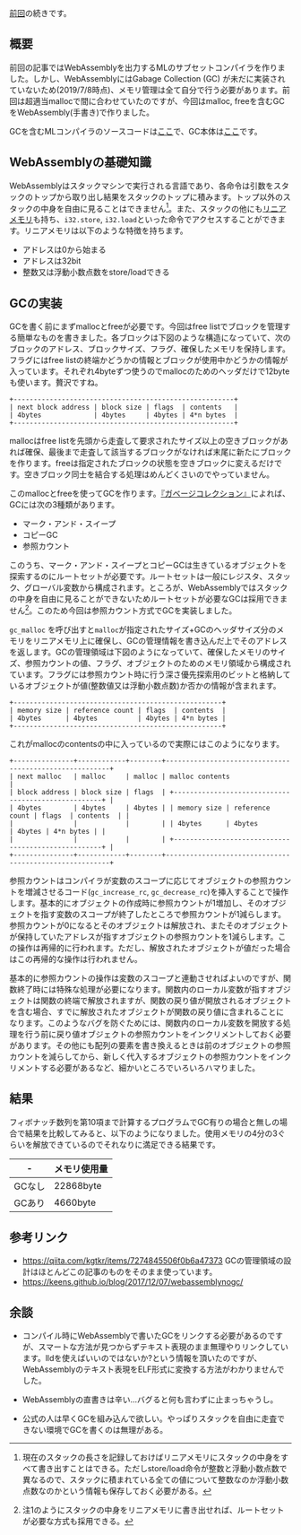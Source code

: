 [前回](http://a-kawashiro.hatenablog.com/entry/2018/10/31/211424)の続きです。

## 概要

前回の記事ではWebAssemblyを出力するMLのサブセットコンパイラを作りました。しかし、WebAssemblyにはGabage Collection (GC) が未だに実装されていないため(2019/7/8時点)、メモリ管理は全て自分で行う必要があります。前回は超適当mallocで間に合わせていたのですが、今回はmalloc, freeを含むGCをWebAssembly(手書き)で作りました。

GCを含むMLコンパイラのソースコードは[ここ](https://github.com/akawashiro/ml2wasm)で、GC本体は[ここ](https://github.com/akawashiro/ml2wasm/blob/dev/wasm-memory/memory.wast)です。

## WebAssemblyの基礎知識

WebAssemblyはスタックマシンで実行される言語であり、各命令は引数をスタックのトップから取り出し結果をスタックのトップに積みます。トップ以外のスタックの中身を自由に見ることはできません[^1]。また、スタックの他にも[リニアメモリ](https://webassembly.org/docs/semantics/#linear-memory)も持ち、`i32.store`, `i32.load`といった命令でアクセスすることができます。リニアメモリは以下のような特徴を持ちます。
- アドレスは0から始まる
- アドレスは32bit
- 整数又は浮動小数点数をstore/loadできる

[^1]: 現在のスタックの長さを記録しておけばリニアメモリにスタックの中身をすべて書き出すことはできる。ただしstore/load命令が整数と浮動小数点数で異なるので、スタックに積まれている全ての値について整数なのか浮動小数点数なのかという情報も保存しておく必要がある。

## GCの実装

GCを書く前にまずmallocとfreeが必要です。今回はfree listでブロックを管理する簡単なものを書きました。各ブロックは下図のような構造になっていて、次のブロックのアドレス、ブロックサイズ、フラグ、確保したメモリを保持します。フラグにはfree listの終端かどうかの情報とブロックが使用中かどうかの情報が入っています。それぞれ4byteずつ使うのでmallocのためのヘッダだけで12byteも使います。贅沢ですね。

```
+-------------------------------------------------------+
| next block address | block size | flags  | contents   |
| 4bytes             | 4bytes     | 4bytes | 4*n bytes  |
+-------------------------------------------------------+
```

mallocはfree listを先頭から走査して要求されたサイズ以上の空きブロックがあれば確保、最後まで走査して該当するブロックがなければ末尾に新たにブロックを作ります。freeは指定されたブロックの状態を空きブロックに変えるだけです。空きブロック同士を結合する処理はめんどくさいのでやっていません。

このmallocとfreeを使ってGCを作ります。[『ガベージコレクション』](https://www.amazon.co.jp/dp/B01CYDGUT0/ref=dp-kindle-redirect?_encoding=UTF8&btkr=1)によれば、GCには次の3種類があります。

- マーク・アンド・スイープ
- コピーGC
- 参照カウント

このうち、マーク・アンド・スイープとコピーGCは生きているオブジェクトを探索するのにルートセットが必要です。ルートセットは一般にレジスタ、スタック、グローバル変数から構成されます。ところが、WebAssemblyではスタックの中身を自由に見ることができないためルートセットが必要なGCは採用できません[^2]。このため今回は参照カウント方式でGCを実装しました。 

[^2]: 注1のようにスタックの中身をリニアメモリに書き出せれば、ルートセットが必要な方式も採用できる。

`gc_malloc` を呼び出すと`malloc`が指定されたサイズ+GCのヘッダサイズ分のメモリをリニアメモリ上に確保し、GCの管理情報を書き込んだ上でそのアドレスを返します。GCの管理領域は下図のようになっていて、確保したメモリのサイズ、参照カウントの値、フラグ、オブジェクトのためのメモリ領域から構成されています。フラグには参照カウント時に行う深さ優先探索用のビットと格納しているオブジェクトが値(整数値又は浮動小数点数)か否かの情報が含まれます。

```
+----------------------------------------------------+
| memory size | reference count | flags  | contents  |
| 4bytes      | 4bytes          | 4bytes | 4*n bytes |
+----------------------------------------------------+
```
これがmallocのcontentsの中に入っているので実際にはこのようになります。
```
+---------------+------------+--------+--------------------------------------------------------+
| next malloc   | malloc     | malloc | malloc contents                                        |
| block address | block size | flags  | +----------------------------------------------------+ |
| 4bytes        | 4bytes     | 4bytes | | memory size | reference count | flags  | contents  | |
|               |            |        | | 4bytes      | 4bytes          | 4bytes | 4*n bytes | |
|               |            |        | +----------------------------------------------------+ |
+---------------+------------+--------+--------------------------------------------------------+  
```

参照カウントはコンパイラが変数のスコープに応じてオブジェクトの参照カウントを増減させるコード(`gc_increase_rc`, `gc_decrease_rc`)を挿入することで操作します。基本的にオブジェクトの作成時に参照カウントが1増加し、そのオブジェクトを指す変数のスコープが終了したところで参照カウントが1減らします。参照カウントが0になるとそのオブジェクトは解放され、またそのオブジェクトが保持していたアドレスが指すオブジェクトの参照カウントを1減らします。この操作は再帰的に行われます。ただし、解放されたオブジェクトが値だった場合はこの再帰的な操作は行われません。

基本的に参照カウントの操作は変数のスコープと連動させればよいのですが、関数終了時には特殊な処理が必要になります。関数内のローカル変数が指すオブジェクトは関数の終端で解放されますが、関数の戻り値が開放されるオブジェクトを含む場合、すでに解放されたオブジェクトが関数の戻り値に含まれることになります。このようなバグを防ぐためには、関数内のローカル変数を開放する処理を行う前に戻り値オブジェクトの参照カウントをインクリメントしておく必要があります。その他にも配列の要素を書き換えるときは前のオブジェクトの参照カウントを減らしてから、新しく代入するオブジェクトの参照カウントをインクリメントする必要があるなど、細かいところでいろいろハマりました。

## 結果

フィボナッチ数列を第10項まで計算するプログラムでGC有りの場合と無しの場合で結果を比較してみると、以下のようになりました。使用メモリの4分の3ぐらいを解放できているのでそれなりに満足できる結果です。

| -      | メモリ使用量 |
|--------|-----------|
| GCなし | 22868byte |
| GCあり | 4660byte  |

## 参考リンク
- https://qiita.com/kgtkr/items/7274845506f0b6a47373
GCの管理領域の設計はほとんどこの記事のものをそのまま使っています。
- https://keens.github.io/blog/2017/12/07/webassemblynogc/

## 余談
- コンパイル時にWebAssemblyで書いたGCをリンクする必要があるのですが、スマートな方法が見つからずテキスト表現のまま無理やりリンクしています。lldを使えばいいのではないか?という情報を頂いたのですが、WebAssemblyのテキスト表現をELF形式に変換する方法がわかりませんでした。

- WebAssemblyの直書きは辛い...バグると何も言わずに止まっちゃうし。

- 公式の人は早くGCを組み込んで欲しい。やっぱりスタックを自由に走査できない環境でGCを書くのは無理がある。
